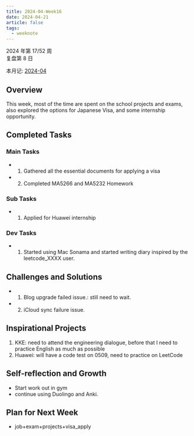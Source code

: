 ```yaml
---
title: 2024-04-Week16
date: 2024-04-21
article: false
tags:
  - weeknote
---
```


2024 年第 17/52 周  
复盘第 8 日

本月记: [2024-04](2024-04)

## Overview

This week, most of the time are spent on the school projects and exams, also explored the options for Japanese Visa, and some internship opportunity.

## Completed Tasks

### Main Tasks

- 1. Gathered all the essential documents for applying a visa
- 2. Completed MA5266 and MA5232 Homework

### Sub Tasks

- 1. Applied for Huawei internship

### Dev Tasks

- 1. Started using Mac Sonama and started writing diary inspired by the leetcode_XXXX user.

## Challenges and Solutions

- 1. Blog upgrade failed issue.: still need to wait.
- 2. iCloud sync failure issue.

## Inspirational Projects

1. KKE: need to attend the engineering dialogue, before that I need to practice  English as much as possible
2. Huawei: will have a code test on 0509, need to practice on LeetCode

## Self-reflection and Growth

- Start work out in gym
- continue using Duolingo and Anki.

## Plan for Next Week

- job+exam+projects+visa_apply
